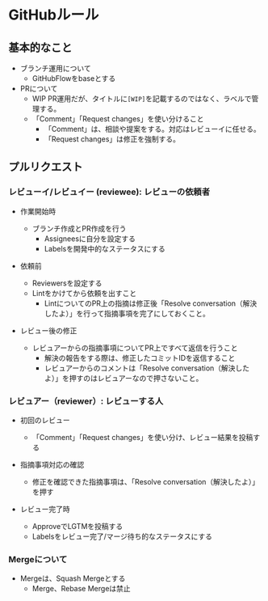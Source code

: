 GitHubルール
===

基本的なこと
---

- ブランチ運用について
  - GitHubFlowをbaseとする
- PRについて
  - WIP PR運用だが、タイトルに```[WIP]```を記載するのではなく、ラベルで管理する。
  - 「Comment」「Request changes」を使い分けること
    - 「Comment」は、相談や提案をする。対応はレビューイに任せる。
    - 「Request changes」は修正を強制する。

プルリクエスト
---

### レビューイ/レビュイー (reviewee): レビューの依頼者

- 作業開始時
  - ブランチ作成とPR作成を行う
    - Assigneesに自分を設定する
    - Labelsを開発中的なステータスにする

- 依頼前
  - Reviewersを設定する
  - Lintをかけてから依頼を出すこと
    - LintについてのPR上の指摘は修正後「Resolve conversation（解決したよ）」を行って指摘事項を完了にしておくこと。

- レビュー後の修正
  - レビュアーからの指摘事項についてPR上ですべて返信を行うこと
    - 解決の報告をする際は、修正したコミットIDを返信すること
    - レビュアーからのコメントは「Resolve conversation（解決したよ）」を押すのはレビュアーなので押さないこと。


### レビュアー（reviewer）: レビューする人

- 初回のレビュー
  - 「Comment」「Request changes」を使い分け、レビュー結果を投稿する

- 指摘事項対応の確認
  - 修正を確認できた指摘事項は、「Resolve conversation（解決したよ）」を押す

- レビュー完了時
  - ApproveでLGTMを投稿する
  - Labelsをレビュー完了/マージ待ち的なステータスにする

### Mergeについて

- Mergeは、Squash Mergeとする
  - Merge、Rebase Mergeは禁止

